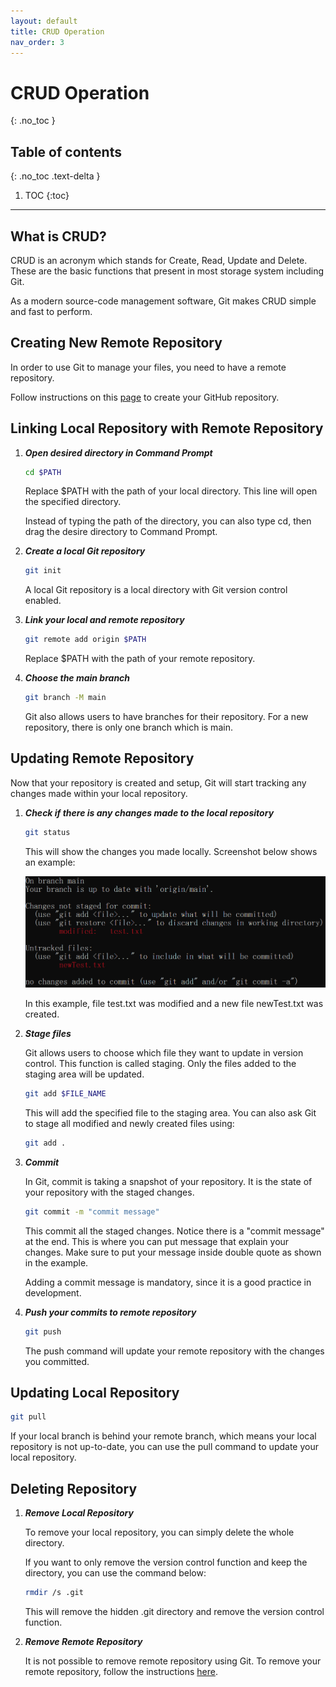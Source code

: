 ```yaml
---
layout: default
title: CRUD Operation
nav_order: 3
---
```


# CRUD Operation
{: .no_toc }

## Table of contents
{: .no_toc .text-delta }

1. TOC
{:toc}

---

## What is CRUD?
CRUD is an acronym which stands for Create, Read, Update and Delete. These are the basic functions that present in most storage system including Git.

As a modern source-code management software, Git makes CRUD simple and fast to perform.

## Creating New Remote Repository
In order to use Git to manage your files, you need to have a remote repository.

Follow instructions on this [page](https://docs.github.com/en/get-started/quickstart/create-a-repo) to create your GitHub repository.

## Linking Local Repository with Remote Repository
1. ***Open desired directory in Command Prompt***

   ```bash
   cd $PATH
   ```

   Replace $PATH with the path of your local directory. This line will open the specified directory.

   Instead of typing the path of the directory, you can also type cd, then drag the desire directory to Command Prompt.

2. ***Create a local Git repository***

   ```bash
   git init
   ```

   A local Git repository is a local directory with Git version control enabled.

3. ***Link your local and remote repository***

   ```bash
   git remote add origin $PATH
   ```

   Replace $PATH with the path of your remote repository.

4. ***Choose the main branch***

   ```bash
   git branch -M main
   ```

   Git also allows users to have branches for their repository. For a new repository, there is only one branch which is main.

## Updating Remote Repository
Now that your repository is created and setup, Git will start tracking any changes made within your local repository.

1. ***Check if there is any changes made to the local repository***

   ```bash
   git status
   ```

   This will show the changes you made locally. Screenshot below shows an example:

   ![img.png](img.png)

   In this example, file test.txt was modified and a new file newTest.txt was created.

2. ***Stage files***

   Git allows users to choose which file they want to update in version control. This function is called staging. Only the files added to the staging area will be updated.

   ```bash
   git add $FILE_NAME
   ```

   This will add the specified file to the staging area. You can also ask Git to stage all modified and newly created files using:

   ```bash
   git add .
   ```

3. ***Commit***

   In Git, commit is taking a snapshot of your repository. It is the state of your repository with the staged changes.

   ```bash
   git commit -m "commit message"
   ```
   
   This commit all the staged changes. Notice there is a "commit message" at the end. This is where you can put message that explain your changes. Make sure to put your message inside double quote as shown in the example.

   Adding a commit message is mandatory, since it is a good practice in development.

4. ***Push your commits to remote repository***

   ```bash
   git push
   ```

   The push command will update your remote repository with the changes you committed.

## Updating Local Repository

```bash
git pull
```

If your local branch is behind your remote branch, which means your local repository is not up-to-date, you can use the pull command to update your local repository.

## Deleting Repository
1. ***Remove Local Repository***

   To remove your local repository, you can simply delete the whole directory.

   If you want to only remove the version control function and keep the directory, you can use the command below:

   ```bash
   rmdir /s .git
   ```

   This will remove the hidden .git directory and remove the version control function.

2. ***Remove Remote Repository***

   It is not possible to remove remote repository using Git. To remove your remote repository, follow the instructions [here](https://docs.github.com/en/repositories/creating-and-managing-repositories/deleting-a-repository).

